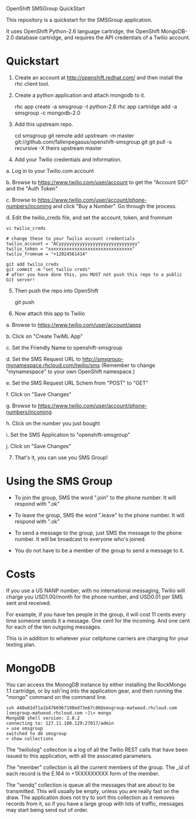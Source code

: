 OpenShift SMSGroup QuickStart

This repository is a quickstart for the SMSGroup application.

It uses OpenShift Python-2.6 language cartridge, the OpenShift MongoDB-2.0 database cartridge, and requires the API credentials of a Twilio account.


Quickstart
==========

1. Create an account at http://openshift.redhat.com/ and then install the rhc client tool.

2. Create a python application and attach mongodb to it.

    rhc app create -a smsgroup -t python-2.6
    rhc app cartridge add -a smsgroup -c mongodb-2.0

3. Add this upstream repo.

    cd smsgroup
    git remote add upstream -m master git://github.com/fallenpegasus/openshift-smsgroup.git
    git pull -s recursive -X theirs upstream master

4. Add your Twilio credentials and information.

a. Log in to your Twilio.com account

b. Browse to https://www.twilio.com/user/account to get the "Account SID" and the "Auth Token"

c. Browse to https://www.twilio.com/user/account/phone-numbers/incoming and click "Buy a Number". Go through the process.

d. Edit the twilio_creds file, and set the account, token, and fromnum

    vi twilio_creds

    # change these to your Twilio account credentials
    twilio_account = "ACyyyyyyyyyyyyyyyyyyyyyyyyyyyyyy"
    twilio_token = "xxxxxxxxxxxxxxxxxxxxxxxxxxxxxxxx"
    twilio_fromnum = "+12024561414"

    git add twilio_creds
    git commit -m "set twilio creds"
    # after you have done this, you MUST not push this repo to a public Git server!

5. Then push the repo into OpenShift

    git push

6. Now attach this app to Twilio

a. Browse to https://www.twilio.com/user/account/apps

b. Click on "Create TwiML App"

c. Set the Friendly Name to openshift-smsgroup

d. Set the SMS Request URL to http://smsgroup-mynamespace.rhcloud.com/twilio/sms (Remember to change "mynamespace" to your own OpenShift namespace.)

e. Set the SMS Request URL Schem from "POST" to "GET"

f. Click on "Save Changes"

g. Browse to https://www.twilio.com/user/account/phone-numbers/incoming

h. Click on the number you just bought

i. Set the SMS Application to "openshift-smsgroup"

j. Click on "Save Changes"

7. That's it, you can use you SMS Group!



Using the SMS Group
===================

* To join the group, SMS the word ".join" to the phone number.  It will respond with ".ok"

* To leave the group, SMS the word ".leave" to the phone number.  It will respond with ".ok"

* To send a message to the group, just SMS the message to the phone number.  It will be broadcast to everyone who's joined.

* You do not have to be a member of the group to send a message to it.


Costs
=====

If you use a US NANP number, with no international messaging, Twilio will charge you USD1.00/month for the phone number, and USD0.01 per SMS sent and received.

For example, if you have ten people in the group, it will cost 11 cents every time someone sends it a message. One cent for the incoming.  And one cent for each of the ten outgoing messages. 

This is in addition to whatever your cellphone carriers are charging for your texting plan.


MongoDB
=======

You can access the MonogDB instance by either installing the RockMongo 1.1 cartridge, or by ssh'ing into the application gear, and then running the "mongo" command on the command line.

    ssh 440a01df1a1b4766967198ed73e67c86@smsgroup-matwood.rhcloud.com
    [smsgroup-matwood.rhcloud.com ~]\> mongo
    MongoDB shell version: 2.0.2
    connecting to: 127.11.100.129:27017/admin
    > use smsgroup
    switched to db smsgroup
    > show collections

The "twiliolog" collection is a log of all the Twilio REST calls that have been issued to this application, with all the assocated parameters.

The "member" collection is all the current members of the group.  The _id of each record is the E.164 in +1XXXXXXXXX form of the member.

The "sendq" collection is queue all the messages that are about to be transmitted.  This will usually be empty, unless you are really fast on the draw.  The application does not try to sort this collection as it removes records from it, so if you have a large group with lots of traffic, messages may start being send out of order.


